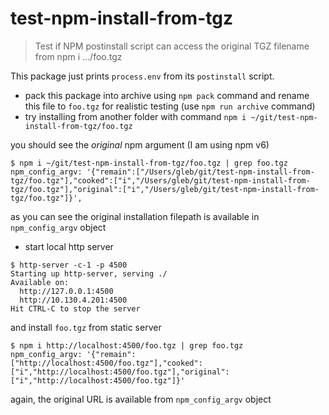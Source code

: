 # test-npm-install-from-tgz

> Test if NPM postinstall script can access the original TGZ filename from npm i .../foo.tgz

This package just prints `process.env` from its `postinstall` script.

- pack this package into archive using `npm pack` command and rename this file to `foo.tgz` for realistic testing (use `npm run archive` command)
- try installing from another folder with command `npm i ~/git/test-npm-install-from-tgz/foo.tgz`

you should see the _original_ npm argument (I am using npm v6)

```text
$ npm i ~/git/test-npm-install-from-tgz/foo.tgz | grep foo.tgz
npm_config_argv: '{"remain":["/Users/gleb/git/test-npm-install-from-tgz/foo.tgz"],"cooked":["i","/Users/gleb/git/test-npm-install-from-tgz/foo.tgz"],"original":["i","/Users/gleb/git/test-npm-install-from-tgz/foo.tgz"]}',
```

as you can see the original installation filepath is available in `npm_config_argv` object

- start local http server

```text
$ http-server -c-1 -p 4500
Starting up http-server, serving ./
Available on:
  http://127.0.0.1:4500
  http://10.130.4.201:4500
Hit CTRL-C to stop the server
```

and install `foo.tgz` from static server

```text
$ npm i http://localhost:4500/foo.tgz | grep foo.tgz
npm_config_argv: '{"remain":["http://localhost:4500/foo.tgz"],"cooked":["i","http://localhost:4500/foo.tgz"],"original":["i","http://localhost:4500/foo.tgz"]}'
```

again, the original URL is available from `npm_config_argv` object

